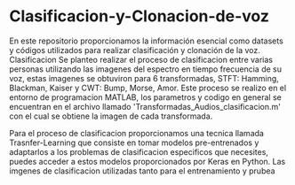 # Clasificacion-y-Clonacion-de-voz
En este repositorio proporcionamos la información esencial como datasets y códigos utilizados para realizar clasificación y clonación de la voz.
Clasificacion
Se planteo realizar el proceso de clasificacion entre varias personas utilizando las imagenes del espectro en tiempo frecuencia de su voz, estas imagenes se obtuviron para 6 transformadas, STFT: Hamming, Blackman, Kaiser y CWT: Bump, Morse, Amor. Este proceso se realizo en el entorno de programacion MATLAB, los parametros y codigo en general se encuentran en el archivo llamado 'Transformadas_Audios_clasificacion.m' con el cual se obtiene la imagen de cada transformada.

Para el proceso de clasificacion proporcionamos una tecnica llamada Trasnfer-Learning que consiste en tomar modelos pre-entrenados y adaptarlos a los problemas de clasificacion especificos que necesites, puedes acceder a estos modelos proporcionados por Keras en Python.
Las imgenes de clasificacion utilizadas tanto para el entrenamiento y prubea 


